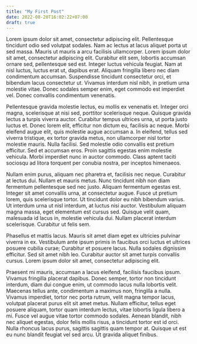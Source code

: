 ```yaml
---
title: "My First Post"
date: 2022-08-20T16:02:22+07:00
draft: true
---
```


Lorem ipsum dolor sit amet, consectetur adipiscing elit. Pellentesque tincidunt odio sed volutpat sodales. Nam ac lectus at lacus aliquet porta ut sed massa. Mauris ut mauris a arcu facilisis ullamcorper. Lorem ipsum dolor sit amet, consectetur adipiscing elit. Curabitur elit sem, lobortis accumsan ornare sed, pellentesque sed est. Integer luctus vehicula feugiat. Nam at nisl luctus, luctus erat ut, dapibus erat. Aliquam fringilla libero nec diam condimentum accumsan. Suspendisse tincidunt consectetur orci, et bibendum lacus consectetur ut. Vivamus interdum nisl nibh, in pretium urna molestie vitae. Donec sodales semper enim, eget commodo est imperdiet vel. Donec convallis condimentum venenatis.

Pellentesque gravida molestie lectus, eu mollis ex venenatis et. Integer orci magna, scelerisque at nisi sed, porttitor scelerisque neque. Quisque gravida lectus a turpis viverra auctor. Curabitur tempus ultrices urna, ut porta justo luctus et. Donec lorem elit, efficitur non dictum eu, facilisis ac neque. Morbi eleifend augue elit, quis molestie augue accumsan a. In eleifend, tellus sed viverra tristique, ex tortor gravida metus, non ullamcorper nisl tortor molestie mauris. Nulla facilisi. Sed molestie odio convallis est pretium efficitur. Sed et accumsan eros. Proin sagittis egestas enim molestie vehicula. Morbi imperdiet nunc in auctor commodo. Class aptent taciti sociosqu ad litora torquent per conubia nostra, per inceptos himenaeos.

Nullam enim purus, aliquam nec pharetra et, facilisis nec neque. Curabitur at lectus dui. Nullam et mauris metus. Nunc tincidunt nibh non diam fermentum pellentesque sed nec justo. Aliquam fermentum egestas est. Integer sit amet convallis urna, at consectetur augue. Fusce ut pretium lorem, quis scelerisque tortor. Ut tincidunt dolor eu nibh bibendum varius. Ut interdum urna ut nisl interdum, at luctus nisi auctor. Vestibulum aliquam magna massa, eget elementum est cursus sed. Quisque velit quam, malesuada id lacus in, molestie vehicula dui. Nullam placerat interdum scelerisque. Curabitur ut felis sem.

Phasellus et mattis lacus. Mauris sit amet diam eget ex ultricies pulvinar viverra in ex. Vestibulum ante ipsum primis in faucibus orci luctus et ultrices posuere cubilia curae; Curabitur et posuere lacus. Nulla sodales dignissim efficitur. Sed sit amet nibh leo. Curabitur auctor sit amet turpis convallis cursus. Lorem ipsum dolor sit amet, consectetur adipiscing elit.

Praesent mi mauris, accumsan a lacus eleifend, facilisis faucibus ipsum. Vivamus fringilla placerat dapibus. Donec semper, tortor non tincidunt interdum, diam dui congue enim, ut commodo lacus nulla lobortis velit. Maecenas tellus ante, condimentum a maximus non, fringilla a nulla. Vivamus imperdiet, tortor nec porta rutrum, velit magna tempor lacus, volutpat placerat purus elit sit amet metus. Nullam efficitur, tellus eget posuere aliquam, tortor quam interdum lectus, vitae lobortis ligula libero a mi. Fusce vel augue vitae tortor commodo sodales. Aenean blandit, nibh nec aliquet egestas, dolor felis mollis risus, a tincidunt tortor est id orci. Nulla rhoncus lacus purus, sagittis sagittis quam tempor at. Quisque ut est eu nunc blandit feugiat vel sed arcu. Ut gravida aliquet finibus.
